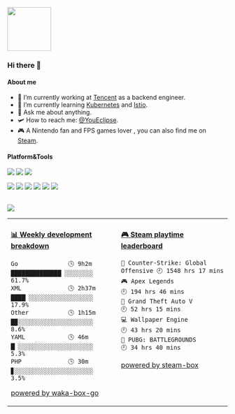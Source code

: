 <img src="https://github.com/YouEclipse/YouEclipse/blob/master/go.gif" width="100">

### Hi there 👋

#### About me

- 🔭 I’m currently working at [Tencent](https://www.tencent.com) as a backend engineer.
- 🌱 I’m currently learning [Kubernetes](https://kubernetes.io) and [Istio](https://istio.io).
- 💬 Ask me about anything.
- 🛩️ How to reach me: [@YouEclipse](https://t.me/YouEclipse).
- 🎮 A Nintendo fan and FPS games lover , you can also find me on [Steam](https://steamcommunity.com/id/jiangzhangzhe).

#### Platform&Tools

[![](https://img.shields.io/badge/macOS-Catalina-d0d1d4?style=flat-square&logo=Apple)](<[https://](https://www.apple.com/macos/catalina/)>)
[![](https://img.shields.io/badge/Ubuntu-20.04%20LTS-E95420?style=flat-square&logo=Ubuntu)](https://ubuntu.com/)
[![](https://img.shields.io/badge/IDE-Visual%20Studio%20Code-blue?style=flat-square&logo=Visual-Studio-Code)](https://code.visualstudio.com/)

[![](https://img.shields.io/badge/-Golang-00ADD8?style=flat-square&logo=go&logoColor=ffffff)](https://golang.org/)
[![](https://img.shields.io/badge/-React-61DAFB?style=flat-square&logo=react&logoColor=ffffff)](https://reactjs.org/)
[![](https://img.shields.io/badge/-Docker-2496ED?style=flat-square&logo=Docker&logoColor=ffffff)](https://www.docker.com/)
[![](https://img.shields.io/badge/-Nginx-269539?style=flat-square&logo=Nginx&logoColor=ffffff)](https://nginx.org/)
[![](https://img.shields.io/badge/-Kubernetes-326CE5?style=flat-square&logo=Kubernetes&logoColor=ffffff)](https://kubernetes.io/)
[![](https://img.shields.io/badge/-istio-466bb0?style=flat-square&logo=data:image/svg+xml;base64,PHN2ZyB4bWxucz0iaHR0cDovL3d3dy53My5vcmcvMjAwMC9zdmciIHZlcnNpb249IjEuMSIgdmlld0JveD0iMCAwIDMyMCAzMjAiPjxnIGlkPSJsb2dvIiBmaWxsPSIjZmZmIj48cG9seWdvbiBpZD0iaHVsbCIgcG9pbnRzPSI4MCAyNTAgMjQwIDI1MCAxNDAgMjgwIDgwIDI1MCIvPjxwb2x5Z29uIGlkPSJtYWluc2FpbCIgcG9pbnRzPSI4MCAyNDAgMTQwIDIzMCAxNDAgMTIwIDgwIDI0MCIvPjxwb2x5Z29uIGlkPSJoZWFkc2FpbCIgcG9pbnRzPSIxNTAgMjMwIDI0MCAyNDAgMTUwIDQwIDE1MCAyMzAiLz48L2c+PC9zdmc+&logoColor=ffffff)](https://istio.io/)

<br>
<img src="https://github.com/YouEclipse/YouEclipse/blob/master/gopher.gif" >

<table>
<tr>
<td valign="top" width="50%">

<!-- waka-box start -->
#### <a href="https://gist.github.com/9bc7025496e478f439b9cd43eba989a4" target="_blank">📊 Weekly development breakdown</a>
```text
Go              🕓 9h2m  ██████████████▏░░░░░░░░ 61.7%
XML             🕓 2h37m ████▏░░░░░░░░░░░░░░░░░░ 17.9%
Other           🕓 1h15m █▉░░░░░░░░░░░░░░░░░░░░░  8.6%
YAML            🕓 46m   █▏░░░░░░░░░░░░░░░░░░░░░  5.3%
PHP             🕓 30m   ▊░░░░░░░░░░░░░░░░░░░░░░  3.5%
```
<!-- Powered by https://github.com/YouEclipse/waka-box-go . -->
<!-- waka-box end -->

[powered by waka-box-go](https://github.com/YouEclipse/waka-box-go)

</td>
<td valign="top" width="50%">

<!-- steam-box start -->
#### <a href="https://gist.github.com/8bf56353bcb3a8e798b55b546b9619cf" target="_blank">🎮 Steam playtime leaderboard</a>
```text
🔫 Counter-Strike: Global Offensive 🕘 1548 hrs 17 mins
🎮 Apex Legends                     🕘 194 hrs 46 mins
🚓 Grand Theft Auto V               🕘 52 hrs 15 mins
💻 Wallpaper Engine                 🕘 43 hrs 20 mins
🍳 PUBG: BATTLEGROUNDS              🕘 34 hrs 40 mins
```
<!-- Powered by https://github.com/YouEclipse/steam-box . -->
<!-- steam-box end -->

[powered by steam-box](https://github.com/YouEclipse/steam-box)

</td>
</tr>
</table>

<!--
**YouEclipse/YouEclipse** is a ✨ _special_ ✨ repository because its `README.md` (this file) appears on your GitHub profile.

Here are some ideas to get you started:

- 🔭 I’m currently working on [KLOOK](https://www.klook.com)
- 🌱 I’m currently learning Kubernetes and Istio
- 👯 I’m looking to collaborate on ...
- 🤔 I’m looking for help with ...
- 💬 Ask me about ...
- 📫 How to reach me: ...
- 😄 Pronouns: ...
- ⚡ Fun fact: ...
-->
